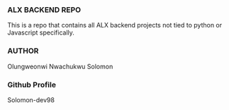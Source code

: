 ### ALX BACKEND REPO
This is a repo that contains all ALX backend projects not tied to python or Javascript specifically.

### AUTHOR
Olungweonwi Nwachukwu Solomon

### Github Profile
Solomon-dev98
